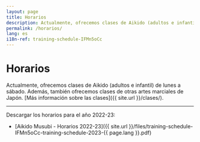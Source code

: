 ```yaml
---
layout: page
title: Horarios
description: Actualmente, ofrecemos clases de Aikido (adultos e infantil) de lunes a sábado. Además, también ofrecemos clases de otras artes marciales de Japón.
permalink: /horarios/
lang: es
i18n-ref: training-schedule-IFMn5oCc
---
```


# Horarios

Actualmente, ofrecemos clases de Aikido (adultos e infantil) de lunes a sábado. Además, también ofrecemos clases de otras artes marciales de Japón. [Más información sobre las clases]({{ site.url }}/clases/).

<hr>

<div id='calendar'></div>

Descargar los horarios para el año 2022-23:

* [Aikido Musubi - Horarios 2022-23]({{ site.url }}/files/training-schedule-IFMn5oCc-training-schedule-2023-{{ page.lang }}.pdf)
